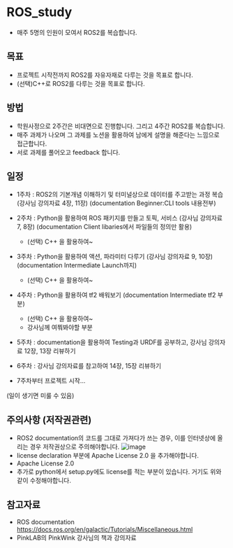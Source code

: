 # ROS_study
- 매주 5명의 인원이 모여서 ROS2를 복습합니다.

## 목표
- 프로젝트 시작전까지 ROS2를 자유자재로 다루는 것을 목표로 합니다.
- (선택)C++로 ROS2를 다루는 것을 목표로 합니다.

## 방법
- 학원사정으로 2주간은 비대면으로 진행합니다. 그리고 4주간 ROS2를 복습합니다.
- 매주 과제가 나오며 그 과제를 노션을 활용하여 남에게 설명을 해준다는 느낌으로 접근합니다. 
- 서로 과제를 풀어오고 feedback 합니다.

## 일정
- 1주차 : ROS2의 기본개념 이해하기 및 터미널상으로 데이터를 주고받는 과정 복습 (강사님 강의자료 4장, 11장) (documentation Beginner:CLI tools 내용전부)

- 2주차 : Python을 활용하여 ROS 패키지를 만들고 토픽, 서비스 (강사님 강의자료 7, 8장) (documentation Client libaries에서 파일들의 정의만 활용)
  - (선택) C++ 을 활용하여~
  
- 3주차 : Python을 활용하여 액션, 파라미터 다루기 (강사님 강의자료 9, 10장) (documentation Intermediate Launch까지)
  - (선택) C++ 을 활용하여~
  
- 4주차 : Python을 활용하여 tf2 배워보기 (documentation Intermediate tf2 부분) 
  - (선택) C++ 을 활용하여~
  - 강사님께 여쭤봐야할 부분
- 5주차 : documentation을 활용하여 Testing과 URDF를 공부하고, 강사님 강의자료 12장, 13장 리뷰하기
- 6주차 : 강사님 강의자료를 참고하여 14장, 15장 리뷰하기
- 7주차부터 프로젝트 시작...

(일이 생기면 미룰 수 있음)

## 주의사항 (저작권관련)
- ROS2 documentation의 코드를 그대로 가져다가 쓰는 경우, 이를 인터넷상에 올리는 경우 저작권상으로 주의해야합니다.
![image](https://user-images.githubusercontent.com/110883172/208965564-3f1980c6-5a3a-4611-b27e-9ba12b86a268.png)
- license declaration 부분에 Apache License 2.0 을 추가해야합니다.
- <license>Apache License 2.0</license>
- 추가로 python에서 setup.py에도 license를 적는 부분이 있습니다. 거기도 위와 같이 수정해야합니다.



## 참고자료
- ROS documentation 
https://docs.ros.org/en/galactic/Tutorials/Miscellaneous.html
- PinkLAB의 PinkWink 강사님의 책과 강의자료
